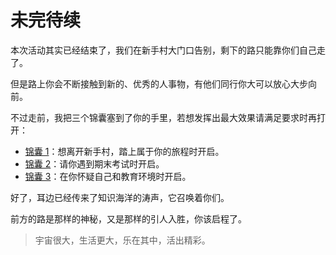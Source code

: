 # 未完待续

本次活动其实已经结束了，我们在新手村大门口告别，剩下的路只能靠你们自己走了。

但是路上你会不断接触到新的、优秀的人事物，有他们同行你大可以放心大步向前。

不过走前，我把三个锦囊塞到了你的手里，若想发挥出最大效果请满足要求时再打开：

- [锦囊 1](https://csdiy.wiki/)：想离开新手村，踏上属于你的旅程时开启。
- [锦囊 2](https://github.com/Open-BJUT/BJUT-Helper)：请你遇到期末考试时开启。
- [锦囊 3](https://survivesjtu.gitbook.io/survivesjtumanual/)：在你怀疑自己和教育环境时开启。

好了，耳边已经传来了知识海洋的涛声，它召唤着你们。

前方的路是那样的神秘，又是那样的引人入胜，你该启程了。

> 宇宙很大，生活更大，乐在其中，活出精彩。
